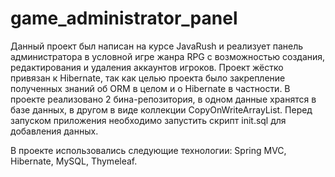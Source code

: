 # game_administrator_panel
Данный проект был написан на курсе JavaRush и реализует панель администратора в условной игре жанра RPG с возможностью создания, редактирования и удаления аккаунтов игроков. Проект жёстко привязан к Hibernate, так как целью проекта было закрепление полученных знаний об ORM в целом и о Hibernate в частности. В проекте реализовано 2 бина-репозитория, в одном данные хранятся в базе данных, в другом в виде коллекции CopyOnWriteArrayList. Перед запуском приложения необходимо запустить скрипт init.sql для добавления данных.

В проекте использовались следующие технологии: Spring MVC, Hibernate, MySQL, Thymeleaf.
